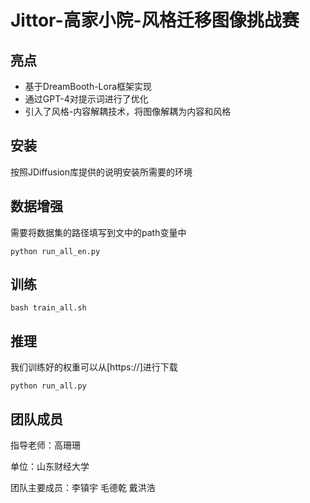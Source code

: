 

# Jittor-高家小院-风格迁移图像挑战赛

## 亮点

- 基于DreamBooth-Lora框架实现
- 通过GPT-4对提示词进行了优化
- 引入了风格-内容解耦技术，将图像解耦为内容和风格

## 安装 

按照JDiffusion库提供的说明安装所需要的环境

## 数据增强

需要将数据集的路径填写到文中的path变量中

```
python run_all_en.py
```

## 训练

```
bash train_all.sh
```

## 推理

我们训练好的权重可以从[https://]进行下载

```
python run_all.py
```

## 团队成员

指导老师：高珊珊   

单位：山东财经大学

团队主要成员：李镇宇 毛德乾 戴洪浩 
